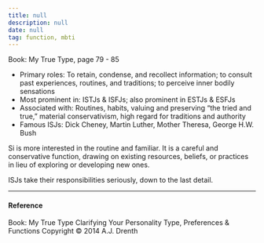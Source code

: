 ```yaml
---
title: null
description: null
date: null
tag: function, mbti
---
```


Book: My True Type, page 79 - 85

- Primary roles: To retain, condense, and recollect information; to consult past experiences, routines, and traditions; to perceive inner bodily sensations
- Most prominent in: ISTJs & ISFJs; also prominent in ESTJs & ESFJs
- Associated with: Routines, habits, valuing and preserving “the tried and true,” material conservativism, high regard for traditions and authority
- Famous ISJs: Dick Cheney, Martin Luther, Mother Theresa, George H.W. Bush

Si is more interested in the routine and familiar. It is a careful and conservative function, drawing on existing resources, beliefs, or practices in lieu of exploring or developing new ones.

ISJs take their responsibilities seriously, down to the last detail.

---

#### Reference

Book: My True Type Clarifying Your Personality Type, Preferences & Functions Copyright © 2014 A.J. Drenth
